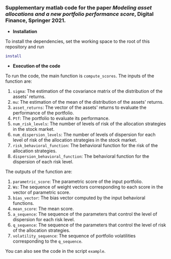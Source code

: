 ### Supplementary matlab code for the paper *Modeling asset allocations and a new portfolio performance score*, Digital Finance, Springer 2021.

- **Installation**

To install the dependencies, set the working space to the root of this repository and run 

```matlab
install
```



- **Execution of the code**

To run the code, the main function is `compute_scores`. The inputs of the function are:

1. `sigma`: The estimation of the covariance matrix of the distribution of the assets' returns.
2. `mu`: The estimation of the mean of the distribution of the assets' returns.
3. `asset_returns`: The vector of the assets' returns to evaluate the performance of the portfolio.
4. `Ptf`: The portfolio to evaluate its performance.
5. `num_risk_levels`: The number of levels of risk of the allocation strategies in the stock market.
6. `num_dispersion_levels`: The number of levels of dispersion for each level of risk of the allocation strategies in the stock market.
7. `risk_behavioral_function`: The behavioral function for the risk of the allocation strategies.
8. `dispersion_behavioral_function`: The behavioral function for the dispersion of each risk level.



The outputs of the function are:

1. `parametric_score`: The parametric score of the input portfolio.
2. `Ws`: The sequence of weight vectors corresponding to each score in the vector of parametric score.
3. `bias_vector`: The bias vector computed by the input behavioral functions.
4. `mean_score`: The mean score.
5. `a_sequence`: The sequence of the parameters that control the level of dispersion for each risk level.
6. `q_sequence`: The sequence of the parameters that control the level of risk of the allocation strategies.
7. `volatility_sequence`: The sequence of portfolio volatilities corresponding to the `q_sequence`.



You can also see the code in the script `example`.
